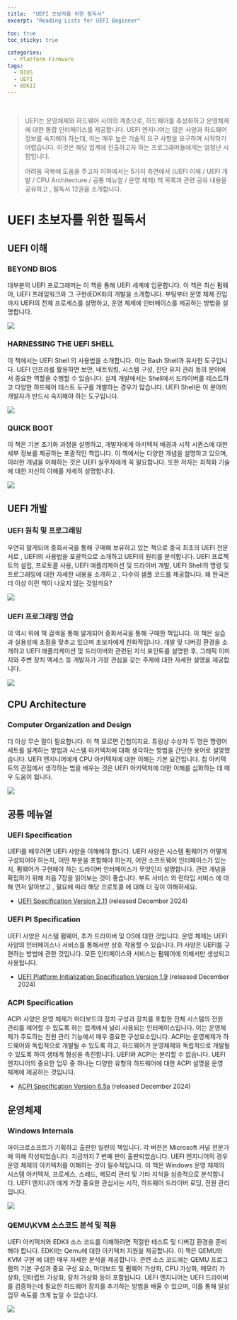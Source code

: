 ```yaml
---
title:  "UEFI 초보자를 위한 필독서"
excerpt: "Reading Lists for UEFI Beginner"

toc: true
toc_sticky: true

categories:
  - Platform Firmware
tags:
  - BIOS
  - UEFI
  - EDKII
---
```


<br>

> UEFI는 운영체제와 하드웨어 사이의 계층으로, 하드웨어를 추상화하고 운영체제에 대한 통합 인터페이스를 제공합니다.
> UEFI 엔지니어는 많은 사양과 하드웨어 정보를 숙지해야 하는데, 이는 매우 높은 기술적 요구 사항을 요구하며 시작하기 어렵습니다. 이것은 해당 업계에 진출하고자 하는 프로그래머들에게는 엄청난 시험입니다.
>
> 어려움 극복에 도움을 주고자 이하에서는
> 5가지 측면에서 (UEFI 이해 / UEFI 개발 / CPU Architecture / 공통 매뉴얼 / 운영 체제)  책 목록과 관련 공유 내용을 공유하고 ,
> 필독서 12권을 소개합니다.

# UEFI 초보자를 위한 필독서

## **UEFI 이해**

### **BEYOND BIOS**

대부분의 UEFI 프로그래머는 이 책을 통해 UEFI 세계에 입문합니다.
이 책은 최신 펌웨어, UEFI 프레임워크와 그 구현(EDKII)의 개발을 소개합니다.
부팅부터 운영 체제 진입까지 UEFI의 전체 프로세스를 설명하고, 운영 체제에 인터페이스를 제공하는 방법을 설명합니다.

![](\assets\images\UEFI_Book_1.jpg)

### **HARNESSING THE UEFI SHELL**

이 책에서는 UEFI Shell 의 사용법을 소개합니다. 이는 Bash Shell과 유사한 도구입니다.
UEFI 인프라를 활용하면 보안, 네트워킹, 시스템 구성, 진단 유지 관리 등의 분야에서 중요한 역할을 수행할 수 있습니다.
실제 개발에서는 Shell에서 드라이버를 테스트하고 다양한 하드웨어 테스트 도구를 개발하는 경우가 많습니다.
UEFI Shell은 이 분야의 개발자가 반드시 숙지해야 하는 도구입니다.

![](\assets\images\UEFI_Book_2.jpg)

### **QUICK BOOT**

이 책은 기본 초기화 과정을 설명하고, 개발자에게 아키텍처 배경과 시작 시퀀스에 대한 세부 정보를 제공하는 포괄적인 책입니다.
이 책에서는 다양한 개념을 설명하고 있으며, 이러한 개념을 이해하는 것은 UEFI 실무자에게 꼭 필요합니다.
또한 저자는 최적화 기술에 대한 자신의 이해를 자세히 설명합니다.

![](\assets\images\UEFI_Book_3.jpg)



## **UEFI 개발**

### **UEFI 원칙 및 프로그래밍**

우연히 알게되어 중화서국을 통해 구매해 보유하고 있는 책으로 
중국 최초의 UEFI 전문서로 , UEFI의 사용법을 포괄적으로 소개하고 UEFI의 원리를 분석합니다.
UEFI 프로젝트의 설립, 프로토콜 사용, UEFI 애플리케이션 및 드라이버 개발, UEFI Shell의 명령 및 프로그래밍에 대한 자세한 내용을 소개하고 , 다수의 샘플 코드를 제공합니다.
왜 한국은 더 이상 이런 책이 나오지 않는 것일까요? 

![](\assets\images\UEFI_Book_4.jpg)

### **UEFI 프로그래밍 연습**

이 역시 위에 책 검색을 통해 알게되어 중화서국을 통해 구매한 책입니다.
이 책은 실습과 실용성에 초점을 맞추고 있으며 초보자에게 친화적입니다.
개발 및 디버깅 환경을 소개하고 UEFI 애플리케이션 및 드라이버와 관련된 지식 포인트를 설명한 후, 그래픽 이미지와 주변 장치 액세스 등 개발자가 가장 관심을 갖는 주제에 대한 자세한 설명을 제공합니다.

![](\assets\images\UEFI_Book_5.jpg)



## **CPU Architecture**

### **Computer Organization and Design**

더 이상 무슨 말이 필요합니다. 이 책 모르면 간첩이지요.
튜링상 수상자 두 명은 명령어 세트를 설계하는 방법과 시스템 아키텍처에 대해 생각하는 방법을 간단한 용어로 설명했습니다.
UEFI 엔지니어에게 CPU 아키텍처에 대한 이해는 기본 요건입니다.
칩 아키텍트의 관점에서 생각하는 법을 배우는 것은 UEFI 아키텍처에 대한 이해를 심화하는 데 매우 도움이 됩니다.

![](\assets\images\UEFI_Book_6.png)



## **공통 메뉴얼**

### **UEFI Specification**

UEFI를 배우려면 UEFI 사양을 이해해야 합니다.
UEFI 사양은 시스템 펌웨어가 어떻게 구성되어야 하는지, 어떤 부분을 포함해야 하는지, 어떤 소프트웨어 인터페이스가 있는지, 펌웨어가 구현해야 하는 드라이버 인터페이스가 무엇인지 설명합니다.
관련 개념을 확립하기 위해 처음 7장을 읽어보는 것이 좋습니다.
부트 서비스 와 런타임 서비스 에 대해 먼저 알아보고 , 필요에 따라 해당 프로토콜 에 대해 더 깊이 이해하세요.

- [UEFI Specification Version 2.11](https://uefi.org/sites/default/files/resources/UEFI_Spec_Final_2.11.pdf) (released December 2024) 

### **UEFI PI Specification**

UEFI 사양은 시스템 펌웨어, 추가 드라이버 및 OS에 대한 것입니다.
운영 체제는 UEFI 사양의 인터페이스나 서비스를 통해서만 상호 작용할 수 있습니다.
PI 사양은 UEFI를 구현하는 방법에 관한 것입니다. 모든 인터페이스와 서비스는 펌웨어에 의해서만 생성되고 사용됩니다.

- [UEFI Platform Initialization Specification Version 1.9](https://uefi.org/node/5133) (released December 2024) 

### **ACPI Specification**

ACPI 사양은 운영 체제가 마더보드의 장치 구성과 장치를 포함한 전체 시스템의 전원 관리를 제어할 수 있도록 하는 업계에서 널리 사용되는 인터페이스입니다.
이는 운영체제가 주도하는 전원 관리 기능에서 매우 중요한 구성요소입니다.
ACPI는 운영체제가 하드웨어와 독립적으로 개발될 수 있도록 하고, 하드웨어가 운영체제와 독립적으로 개발될 수 있도록 하여 생태계 형성을 촉진합니다.
UEFI와 ACPI는 분리할 수 없습니다.
UEFI 엔지니어의 중요한 업무 중 하나는 다양한 유형의 하드웨어에 대한 ACPI 설명을 운영 체제에 제공하는 것입니다.

- [ACPI Specification Version 6.5a](https://uefi.org/sites/default/files/resources/ACPI_Spec_6.5a_Final.pdf) (released December 2024)



## **운영체제**

### **Windows Internals**

마이크로소프트가 기획하고 출판한 일련의 책입니다.
각 버전은 Microsoft 커널 전문가에 의해 작성되었습니다. 지금까지 7 번째 판이 출판되었습니다.
UEFI 엔지니어의 경우 운영 체제의 아키텍처를 이해하는 것이 필수적입니다.
이 책은 Windows 운영 체제의 시스템 아키텍처, 프로세스, 스레드, 메모리 관리 및 기타 지식을 심층적으로 분석합니다.
UEFI 엔지니어 에게 가장 중요한 관심사는 시작, 하드웨어 드라이버 로딩, 전원 관리입니다.

![](\assets\images\UEFI_Book_7.jpg)

### **QEMU\KVM 소스코드 분석 및 적용**

UEFI 아키텍처와 EDKII 소스 코드를 이해하려면 적절한 테스트 및 디버깅 환경을 준비해야 합니다.
EDKII는 Qemu에 대한 아키텍처 지원을 제공합니다.
이 책은 QEMU와 KVM 구현 에 대한 매우 자세한 분석을 제공합니다.
관련 소스 코드에는 QEMU 프로그램의 기본 구성과 중요 구성 요소, 마더보드 및 펌웨어 가상화, CPU 가상화, 메모리 가상화, 인터럽트 가상화, 장치 가상화 등이 포함됩니다.
UEFI 엔지니어는 UEFI 드라이버를 검증하는데 필요한 하드웨어 장치를 추가하는 방법을 배울 수 있으며, 이를 통해 일상 업무 속도를 크게 높일 수 있습니다.

![](\assets\images\UEFI_Book_8.jpg)
